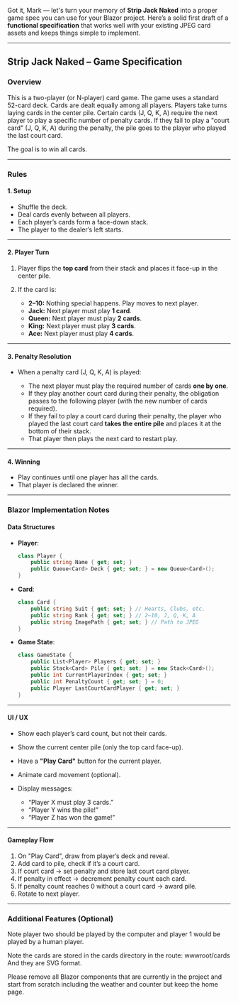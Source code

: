 Got it, Mark — let's turn your memory of **Strip Jack Naked** into a proper game spec you can use for your Blazor project.
Here’s a solid first draft of a **functional specification** that works well with your existing JPEG card assets and keeps things simple to implement.

---

## **Strip Jack Naked – Game Specification**

### **Overview**

This is a two-player (or N-player) card game. The game uses a standard 52-card deck. Cards are dealt equally among all players. Players take turns laying cards in the center pile. Certain cards (J, Q, K, A) require the next player to play a specific number of penalty cards. If they fail to play a "court card" (J, Q, K, A) during the penalty, the pile goes to the player who played the last court card.

The goal is to win all cards.

---

### **Rules**

#### **1. Setup**

* Shuffle the deck.
* Deal cards evenly between all players.
* Each player’s cards form a face-down stack.
* The player to the dealer’s left starts.

---

#### **2. Player Turn**

1. Player flips the **top card** from their stack and places it face-up in the center pile.
2. If the card is:

   * **2–10:** Nothing special happens. Play moves to next player.
   * **Jack:** Next player must play **1 card**.
   * **Queen:** Next player must play **2 cards**.
   * **King:** Next player must play **3 cards**.
   * **Ace:** Next player must play **4 cards**.

---

#### **3. Penalty Resolution**

* When a penalty card (J, Q, K, A) is played:

  * The next player must play the required number of cards **one by one**.
  * If they play another court card during their penalty, the obligation passes to the following player (with the new number of cards required).
  * If they fail to play a court card during their penalty, the player who played the last court card **takes the entire pile** and places it at the bottom of their stack.
  * That player then plays the next card to restart play.

---

#### **4. Winning**

* Play continues until one player has all the cards.
* That player is declared the winner.

---

### **Blazor Implementation Notes**

#### **Data Structures**

* **Player**:

  ```csharp
  class Player {
      public string Name { get; set; }
      public Queue<Card> Deck { get; set; } = new Queue<Card>();
  }
  ```

* **Card**:

  ```csharp
  class Card {
      public string Suit { get; set; } // Hearts, Clubs, etc.
      public string Rank { get; set; } // 2–10, J, Q, K, A
      public string ImagePath { get; set; } // Path to JPEG
  }
  ```

* **Game State**:

  ```csharp
  class GameState {
      public List<Player> Players { get; set; }
      public Stack<Card> Pile { get; set; } = new Stack<Card>();
      public int CurrentPlayerIndex { get; set; }
      public int PenaltyCount { get; set; } = 0;
      public Player LastCourtCardPlayer { get; set; }
  }
  ```

---

#### **UI / UX**

* Show each player’s card count, but not their cards.
* Show the current center pile (only the top card face-up).
* Have a **"Play Card"** button for the current player.
* Animate card movement (optional).
* Display messages:

  * “Player X must play 3 cards.”
  * “Player Y wins the pile!”
  * “Player Z has won the game!”

---

#### **Gameplay Flow**

1. On "Play Card", draw from player’s deck and reveal.
2. Add card to pile, check if it’s a court card.
3. If court card → set penalty and store last court card player.
4. If penalty in effect → decrement penalty count each card.
5. If penalty count reaches 0 without a court card → award pile.
6. Rotate to next player.

---

### **Additional Features (Optional)**

Note player two should be played by the computer and player 1 would be played by a human player.

Note the cards are stored in the cards directory in the route: wwwroot/cards
 And they are SVG format.

  Please remove all Blazor components that are currently in the project and start from scratch including the weather and counter but keep the home page.